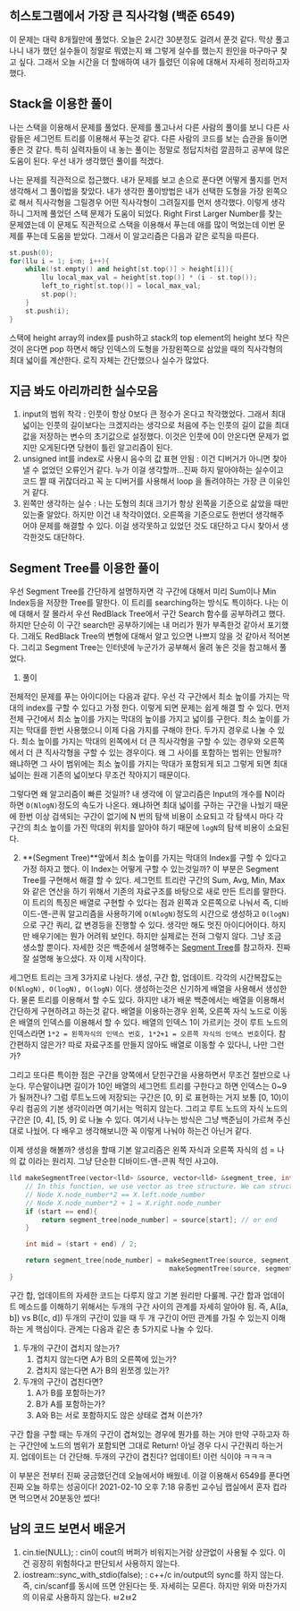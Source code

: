 ## 히스토그램에서 가장 큰 직사각형 (백준 6549)

이 문제는 대략 8개월만에 풀었다. 오늘은 2시간 30분정도 걸려서 푼것 같다. 막상 풀고 나니 내가 했던 실수들이 정말로 뭐였는지 왜 그렇게 실수를 했는지 원인을 마구마구 찾고 싶다. 그래서 오늘 시간을 더 할애하여 내가 틀렸던 이유에 대해서 자세히 정리하고자 했다.



## Stack을 이용한 풀이

나는 스택을 이용해서 문제를 풀었다. 문제를 풀고나서 다른 사람의 풀이를 보니 다른 사람들은 세그먼트 트리를 이용해서 푸는것 같다. 다른 사람의 코드를 보는 습관을 들이면 좋은 것 같다. 특히 실력자들이 내 놓는 풀이는 정말로 정답지처럼 깔끔하고 공부에 많은 도움이 된다. 우선 내가 생각했던 풀이를 적겠다.



나는 문제를 직관적으로 접근했다. 내가 문제를 보고 손으로 푼다면 어떻게 풀지를 먼저 생각해서 그 풀이법을 찾았다. 내가 생각한 풀이방법은 내가 선택한 도형을 가장 왼쪽으로 해서 직사각형을 그릴경우 어떤 직사각형이 그려질지를 먼저 생각했다. 이렇게 생각하니 그저께 풀었던 스택 문제가 도움이 되었다. Right First Larger Number를 찾는 문제였는데 이 문제도 직관적으로 스택을 이용해서 푸는데 애를 많이 먹었는데 이번 문제를 푸는데 도움을 받았다. 그래서 이 알고리즘은 다음과 같은 로직을 따른다.

```c++
st.push(0); 
for(llu i = 1; i<n; i++){
    while(!st.empty() and height[st.top()] > height[i]){
        llu local_max_val = height[st.top()] * (i - st.top()); 
        left_to_right[st.top()] = local_max_val;
        st.pop();
    }
    st.push(i);
}
```

스택에 height array의 index를 push하고 stack의 top element의 height 보다 작은 것이 온다면 pop 하면서 해당 인덱스의 도형을 가장왼쪽으로 삼았을 때의 직사각형의 최대 넓이를 계산한다. 로직 자체는 간단했으나 실수가 많았다.



## 지금 봐도 아리까리한 실수모음

1. input의 범위 착각 : 인풋이 항상 0보다 큰 정수가 온다고 착각했었다. 그래서 최대 넓이는 인풋의 길이보다는 크겠지라는 생각으로 처음에 주는 인풋의 길이 값을 최대 값을 저장하는 변수의 초기값으로 설정했다. 이것은 인풋에 0이 안온다면 문제가 없지만 오게된다면 당현이 틀린 알고리즘이 된다.
2. unsigned int를 index로 사용시 음수의 값 표현 안됨 : 이건 디버거가 아니면 찾아 낼 수 없었던 오류인거 같다. 누가 이걸 생각할까...진짜 하지 말아야하는 실수이고 코드 짤 때 귀찮더라고 꼭 눈 디버거를 사용해서 loop 을 돌려야하는 가장 큰 이유인거 같다. 
3. 왼쪽만 생각하는 실수 : 나는 도형의 최대 크기가 항상 왼쪽을 기준으로 삶았을 때만 있는줄 알았다. 하지만 이건 내 착각이였더. 오른쪽을 기준으로도 한번더 생각해주어야 문제를 해결할 수 있다. 이걸 생각못하고 있었던 것도 대단하고 다시 찾아서 생각한것도 대단하다.



## Segment Tree를 이용한 풀이

우선 Segment Tree를 간단하게 설명하자면 각 구간에 대해서 미리 Sum이나 Min Index등을 저장한 Tree를 말한다. 이 트리를 searching하는 방식도 특이하다. 나는 이에 대해서 잘 몰라서 우선 RedBlack Tree에서 구간 Search 함수를 공부하려고 했다. 하지만 단순히 이 구간 search만 공부하기에는 내 머리가 뭔가 부족한것 같아서 포기했다. 그래도 RedBlack Tree의 변형에 대해서 알고 있으면 나쁘지 않을 것 같아서 적어본다. 그리고 Segment Tree는 인터넷에 누군가가 공부해서 올려 놓은 것을 참고해서 풀었다.



1. 풀이

전체적인 문제를 푸는 아이디어는 다음과 같다. 우선 각 구간에서 최소 높이를 가지는 막대의 index를 구할 수 있다고 가정 한다. 이렇게 되면 문제는 쉽게 해결 할 수 있다. 먼저 전체 구간에서 최소 높이를 가지는 막대의 높이를 가지고 넓이를 구한다. 최소 높이를 가지는 막대를 한번 사용했으니 이제 다음 가지를 구해야 한다. 두가지 경우로 나눌 수 있다. 최소 높이를 가지는 막대의 왼쪽에서 더 큰 직사각형을 구할 수 있는 경우와 오른쪽에서 더 큰 직사각형을 구할 수 있는 경우이다. 왜 그 사이를 포함하는 범위는 안될까? 왜냐하면 그 사이 범위에는 최소 높이를 가지는 막대가 포함되게 되고 그렇게 되면 최대 넓이는 원래 기존의 넓이보다 무조건 작아지기 때문이다. 

그렇다면 왜 알고리즘이 빠른 것일까? 내 생각에 이 알고리즘은 Input의 개수를 N이라 하면 `O(NlogN)`정도의 속도가 나온다. 왜냐하면 최대 넓이를 구하는 구간을 나눴기 때문에 한번 이상 검색되는 구간이 없기에 N 번의 탐색 비용이 소요되고 각 탐색시 마다 각 구간의 최소 높이를 가진 막대의 위치를 알아야 하기 때문에 `logN`의 탐색 비용이 소요된다. 



2. **(Segment Tree)**앞에서 최소 높이를 가지는 막대의 Index를 구할 수 있다고 가정 하자고 했다. 이 Index는 어떻게 구할 수 있는것일까? 이 부분은 Segment Tree를 구현해서 해결 할 수 있다. 세그먼트 트리란 구간의 Sum, Avg, Min, Max와 같은 연산을 하기 위해서 기존의 자료구조를 바탕으로 새로 만든 트리를 말한다. 이 트리의 특징은 배열로 구현할 수 있다는 점과 왼쪽과 오른쪽으로 나눠서 즉, 디바이드-앤-콘쿼 알고리즘을 사용하기에 `O(NlogN)`정도의 시간으로 생성하고 `O(logN)`으로 구간 쿼리, 값 변경등을 진행할 수 있다. 생각만 해도 멋진 아이디어이다. 하지만 배우기에는 뭔가 어려워 보인다. 하지만 실제로는 전혀 그렇지 않다. 그냥 조금 생소할 뿐이다. 자세한 것은 백준에서 설명해주는 [Segment Tree](https://www.acmicpc.net/blog/view/12)를 참고하자. 진짜 잘 설명해 놓으셨다. 자 이제 시작이다.

세그먼트 트리는 크게 3가지로 나뉜다. 생성, 구간 합, 업데이트. 각각의 시간복잡도는 `O(NlogN), O(logN), O(logN)` 이다. 생성하는것은 신기하게 배열을 사용해서 생성한다. 물론 트리를 이용해서 할 수도 있다. 하지만 내가 배운 백준에서는 배열을 이용해서 간단하게 구현하려고 하는것 같다. 배열을 이용하는경우 왼쪽, 오른쪽 자식 노드로 이동은 배열의 인덱스를 이용해서 할 수 있다. 배열의 인덱스 1이 가르키는 것이 루트 노드의 인덱스라면 `1*2 = 왼쪽자식의 인덱스 번호, 1*2+1 = 오른쪽 자식의 인덱스 번호`이다. 참 간편하지 않은가? 따로 자료구조를 만들지 않아도 배열로 이동할 수 있다니, 나만 그런가? 

그리고 또다른 특이한 점은 구간을 양쪽에서 닫힌구간을 사용하면서 무조건 절반으로 나눈다. 무슨말이냐면 길이가 10인 배열의 세그먼트 트리를 구한다고 하면 인덱스는 0~9가 될꺼잔나? 그럼 루트노드에 저장되는 구간은 [0, 9] 로 표현하는 거지 보통 [0, 10)이 우리 컴공의 기본 생각이라면 여기서는 먹히지 않는다. 그리고 루트 노드의 자식 노드의 구간은 [0, 4], [5, 9] 로 나눌 수 있다. 여기서 나누는 방식은 그냥 백준님이 가르쳐 주신대로 나눴어. 다 배우고 생각해보니깐 꼭 이렇게 나눠야 하는건 아닌거 같다.

이제 생성을 해볼까? 생성을 할때 기본 알고리즘은 왼쪽 자식과 오른쪽 자식의 섬 = 나의 값 이라는 원리지. 그냥 단순한 디바이드-앤-콘쿼 적인 사고야. 

```c++
lld makeSegmentTree(vector<lld> &source, vector<lld> &segment_tree, int node_number, int start, int end){
    // In this function, we use vector as tree structure. We can structure like this by using special node_number stratigy
    // Node X.node_number*2 == X.left.node_number
    // Node X.node_number*2 + 1 = X.right.node_number
    if (start == end){
        return segment_tree[node_number] = source[start]; // or end
    }

    int mid = (start + end) / 2;

    return segment_tree[node_number] = makeSegmentTree(source, segment_tree, node_number * 2, start, mid) + 
                                        makeSegmentTree(source, segment_tree, node_number * 2 + 1, mid+1, end);
}
```



구간 합, 업데이트의 자세한 코드는 다루지 않고 기본 원리만 다룰께. 구간 합과 업데이트 메소드를 이해하기 위해서는 두개의 구간 사이의 관계를 자세히 알아야 됨. 즉, A([a, b]) vs B([c, d]) 두개의 구간이 있을 때 두 개 구간이 어떤 관계를 가질 수 있는지 이해하는 게 핵심이다. 관계는 다음과 같은 총 5가지로 나눌 수 있다.

1. 두개의 구간이 겹치지 않는가?
   1. 겹치지 않는다면 A가 B의 오른쪽에 있는가?
   2. 겹치지 않는다면 A가 B의 왼쪼겡 있는가?
2. 두개의 구간이 겹친다면?
   1. A가 B를 포함하는가?
   2. B가 A를 포함하는가?
   3. A와 B는 서로 포함하지도 않은 상태로 겹쳐 이쓴가?

구간 합을 구할 때는 두개의 구간이 겹쳐있는 경우에 뭔가를 하는 거야 만약 구하고자 하는 구간안에 노드의 범위가 포함되면 그대로 Return! 아닐 경우 다시 구간쿼리 하는거지. 업데이트는 더 간단해. 두개의 구간이 겹친다? 업데이트! 이런 식이야 ㅋㅋㅋㅋ

이 부분은 전부터 진짜 궁금했던건데 오늘에서야 배웠네. 이걸 이용해서 6549를 푼다면 진짜 오늘 하루는 성공이다! 2021-02-10 오후 7:18 유종빈 교수님 랩실에서 혼자 컵라면 먹으면서 20분동안 썼다!



## 남의 코드 보면서 배운거

1. cin.tie(NULL); : cin이 cout의 버퍼가 비워지는거랑 상관없이 사용될 수 있다. 이건 굉장히 위험하다고 판단되서 사용하지 않는다.
2. iostream::sync_with_stdio(false); : c++/c in/output의 sync를 하지 않는다. 즉, cin/scanf를 동시에 뜨면 안된다는 뜻. 자세히는 모른다. 하지만 위와 마찬가지의 이유로 사용하지 않는다. ㅂ2ㅂ2

